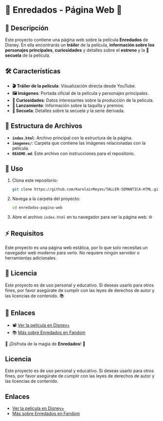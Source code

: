 # 🌟 **Enredados - Página Web** 🌟

## 📖 Descripción
Este proyecto contiene una página web sobre la película **Enredados** de Disney. En ella encontrarás un **tráiler** de la película, **información sobre los personajes principales**, **curiosidades** y detalles sobre el **estreno** y la **🌟 secuela** de la película.

## 🛠️ Características
- **🎬 Tráiler de la película**: Visualización directa desde YouTube.
- **🖼️ Imágenes**: Portada oficial de la película y personajes principales.
- **💬 Curiosidades**: Datos interesantes sobre la producción de la película.
- **📅 Lanzamiento**: Información sobre la taquilla y premios.
- **🔄 Secuela**: Detalles sobre la secuela y la serie derivada.

## 📂 Estructura de Archivos
- **`index.html`**: Archivo principal con la estructura de la página.
- **`imagenes/`**: Carpeta que contiene las imágenes relacionadas con la película.
- **`README.md`**: Este archivo con instrucciones para el repositorio.

## 🚀 Uso
1. Clona este repositorio:
    ```bash
    git clone https://github.com/KarolainReyes/TALLER-SEMANTICA-HTML.git
    ```

2. Navega a la carpeta del proyecto:
    ```bash
    cd enredados-pagina-web
    ```

3. Abre el archivo `index.html` en tu navegador para ver la página web. 🌐

## ⚡ Requisitos
Este proyecto es una página web estática, por lo que solo necesitas un navegador web moderno para verlo. No requiere ningún servidor o herramientas adicionales.

## 📜 Licencia
Este proyecto es de uso personal y educativo. Si deseas usarlo para otros fines, por favor asegúrate de cumplir con las leyes de derechos de autor y las licencias de contenido. 📚

## 🔗 Enlaces
- 📽️ [Ver la película en Disney+](https://www.disneyplus.com)
- 📚 [Más sobre Enredados en Fandom](https://disney.fandom.com/es/wiki/Enredados)

🎉 ¡Disfruta de la magia de **Enredados**! 🌟


## Licencia
Este proyecto es de uso personal y educativo. Si deseas usarlo para otros fines, por favor asegúrate de cumplir con las leyes de derechos de autor y las licencias de contenido.

## Enlaces
- [Ver la película en Disney+](https://www.disneyplus.com)
- [Más sobre Enredados en Fandom](https://disney.fandom.com/es/wiki/Enredados)

